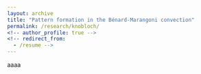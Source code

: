 ```yaml
---
layout: archive
title: "Pattern formation in the Bénard-Marangoni convection"
permalink: /research/knobloch/
<!-- author_profile: true -->
<!-- redirect_from:
  - /resume -->
---
```


aaaa